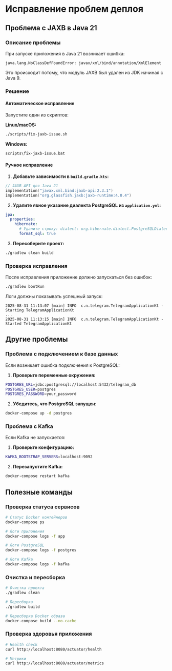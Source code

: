 # Исправление проблем деплоя

## Проблема с JAXB в Java 21

### Описание проблемы
При запуске приложения в Java 21 возникает ошибка:
```
java.lang.NoClassDefFoundError: javax/xml/bind/annotation/XmlElement
```

Это происходит потому, что модуль JAXB был удален из JDK начиная с Java 9.

### Решение

#### Автоматическое исправление
Запустите один из скриптов:

**Linux/macOS:**
```bash
./scripts/fix-jaxb-issue.sh
```

**Windows:**
```cmd
scripts\fix-jaxb-issue.bat
```

#### Ручное исправление

1. **Добавьте зависимости в `build.gradle.kts`:**
```kotlin
// JAXB API для Java 21
implementation("javax.xml.bind:jaxb-api:2.3.1")
implementation("org.glassfish.jaxb:jaxb-runtime:4.0.4")
```

2. **Удалите явное указание диалекта PostgreSQL из `application.yml`:**
```yaml
jpa:
  properties:
    hibernate:
      # Удалите строку: dialect: org.hibernate.dialect.PostgreSQLDialect
      format_sql: true
```

3. **Пересоберите проект:**
```bash
./gradlew clean build
```

### Проверка исправления

После исправления приложение должно запускаться без ошибок:

```bash
./gradlew bootRun
```

Логи должны показывать успешный запуск:
```
2025-08-31 11:13:07 [main] INFO  c.n.telegram.TelegramApplicationKt - Starting TelegramApplicationKt
...
2025-08-31 11:13:15 [main] INFO  c.n.telegram.TelegramApplicationKt - Started TelegramApplicationKt
```

## Другие проблемы

### Проблема с подключением к базе данных
Если возникает ошибка подключения к PostgreSQL:

1. **Проверьте переменные окружения:**
```bash
POSTGRES_URL=jdbc:postgresql://localhost:5432/telegram_db
POSTGRES_USER=postgres
POSTGRES_PASSWORD=your_password
```

2. **Убедитесь, что PostgreSQL запущен:**
```bash
docker-compose up -d postgres
```

### Проблема с Kafka
Если Kafka не запускается:

1. **Проверьте конфигурацию:**
```bash
KAFKA_BOOTSTRAP_SERVERS=localhost:9092
```

2. **Перезапустите Kafka:**
```bash
docker-compose restart kafka
```

## Полезные команды

### Проверка статуса сервисов
```bash
# Статус Docker контейнеров
docker-compose ps

# Логи приложения
docker-compose logs -f app

# Логи PostgreSQL
docker-compose logs -f postgres

# Логи Kafka
docker-compose logs -f kafka
```

### Очистка и пересборка
```bash
# Очистка проекта
./gradlew clean

# Пересборка
./gradlew build

# Пересборка Docker образа
docker-compose build --no-cache
```

### Проверка здоровья приложения
```bash
# Health check
curl http://localhost:8080/actuator/health

# Метрики
curl http://localhost:8080/actuator/metrics
```
